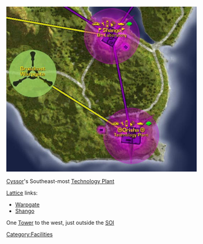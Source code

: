 ![](images/Orisha_Map.jpg "Orisha_Map.jpg")

[Cyssor](Cyssor.md)'s Southeast-most [Technology
Plant](Technology_Plant.md)

[Lattice](Lattice.md) links:

- [Warpgate](Warpgate.md)
- [Shango](Shango.md)

One [Tower](Tower.md) to the west, just outside the
[SOI](SOI.md)

[Category:Facilities](Category:Facilities.md)
